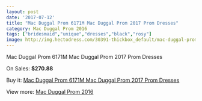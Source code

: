 ```yaml
---
layout: post
date: '2017-07-12'
title: "Mac Duggal Prom 6171M Mac Duggal Prom 2017 Prom Dresses"
category: Mac Duggal Prom 2016
tags: ["bridesmaid","unique","dresses","black","rosy"]
image: http://img.hectodress.com/30391-thickbox_default/mac-duggal-prom-6171m-mac-duggal-prom-2012-prom-dresses.jpg
---
```

Mac Duggal Prom 6171M Mac Duggal Prom 2017 Prom Dresses

On Sales: **$270.88**
<a href="https://www.hectodress.com/mac-duggal-prom-2013/13996-mac-duggal-prom-6171m-mac-duggal-prom-2012-prom-dresses.html"><amp-img layout="responsive" width="600" height="600" src="//img.hectodress.com/30391-thickbox_default/mac-duggal-prom-6171m-mac-duggal-prom-2012-prom-dresses.jpg" alt="Mac Duggal Prom 6171M Mac Duggal Prom 2017 Prom Dresses 0" /></a>

Buy it: [Mac Duggal Prom 6171M Mac Duggal Prom 2017 Prom Dresses](https://www.hectodress.com/mac-duggal-prom-2013/13996-mac-duggal-prom-6171m-mac-duggal-prom-2012-prom-dresses.html "Mac Duggal Prom 6171M Mac Duggal Prom 2017 Prom Dresses")

View more: [Mac Duggal Prom 2016](https://www.hectodress.com/237-mac-duggal-prom-2013 "Mac Duggal Prom 2016")